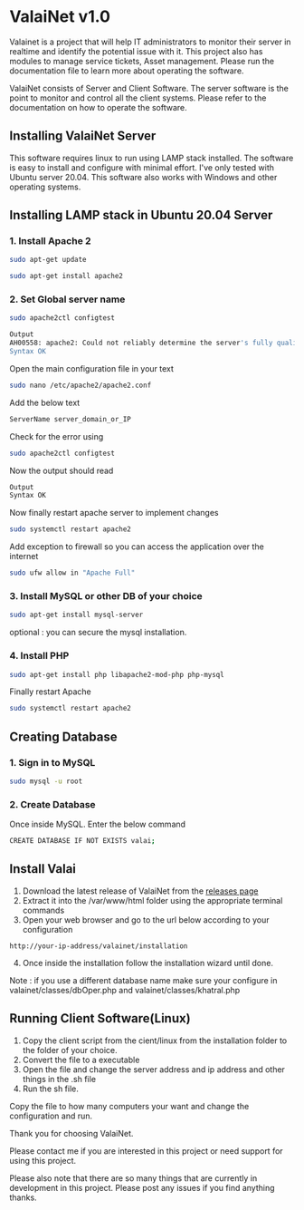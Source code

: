 # ValaiNet v1.0
Valainet is a project that will help IT administrators to monitor their server in realtime and identify the potential issue with it. This project also has modules to manage service tickets, Asset management. Please run the documentation file to learn more about operating the software.

ValaiNet consists of Server and Client Software. The server software is the point to monitor and control all the client systems. Please refer to the documentation on how to operate the software.

## Installing ValaiNet Server
This software requires linux to run using LAMP stack installed. The software is easy to install and configure with minimal effort. I've only tested with Ubuntu server 20.04. This software also works with Windows and other operating systems.



## Installing LAMP stack in Ubuntu 20.04 Server
### 1. Install Apache 2

```Bash
sudo apt-get update

sudo apt-get install apache2
```
### 2. Set Global server name
```Bash
sudo apache2ctl configtest
```
```Bash
Output
AH00558: apache2: Could not reliably determine the server's fully qualified domain name, using 127.0.1.1. Set the 'ServerName' directive globally to suppress this message
Syntax OK
```
Open the main configuration file in your text
```Bash
sudo nano /etc/apache2/apache2.conf
```
Add the below text
```Bash
ServerName server_domain_or_IP
```
Check for the error using
```Bash
sudo apache2ctl configtest
```
Now the output should read
```Bash
Output
Syntax OK
```
Now finally restart apache server to implement changes
```Bash
sudo systemctl restart apache2
```
Add exception to firewall so you can access the application over the internet
```Bash
sudo ufw allow in "Apache Full"
```
### 3. Install MySQL or other DB of your choice
```Bash
sudo apt-get install mysql-server
```
optional : you can secure the mysql installation.
### 4. Install PHP
```Bash
sudo apt-get install php libapache2-mod-php php-mysql
```
Finally restart Apache
```Bash
sudo systemctl restart apache2
```
## Creating Database
### 1. Sign in to MySQL
```Bash
sudo mysql -u root
```
### 2. Create Database
Once inside MySQL. Enter the below command
```Bash
CREATE DATABASE IF NOT EXISTS valai;
```
## Install Valai
1. Download the latest release of ValaiNet from the [releases page](https://github.com/Aravindh-Muthuswamy/valainet/releases)
1. Extract it into the /var/www/html folder using the appropriate terminal commands
1. Open your web browser and go to the url below according to your configuration
```
http://your-ip-address/valainet/installation
```
4. Once inside the installation follow the installation wizard until done.

Note : if you use a different database name make sure your configure in valainet/classes/dbOper.php and valainet/classes/khatral.php

## Running Client Software(Linux)
1. Copy the client script from the cient/linux from the installation folder to the folder of your choice.
2. Convert the file to a executable
3. Open the file and change the server address and ip address and other things in the .sh file
4. Run the sh file.

Copy the file to how many computers your want and change the configuration and run.

Thank you for choosing ValaiNet.

Please contact me if you are interested in this project or need support for using this project.

Please also note that there are so many things that are currently in development in this project. Please post any issues if you find anything thanks.